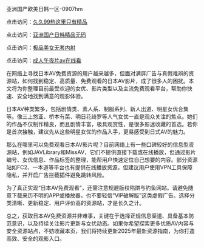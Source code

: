 亚洲国产欧美日韩一区-0907hm

点击访问：<a href="https://heiliaoll4qsx.pages.dev">久久99热这里只有精品</a>

点击访问：<a href="https://heiliaozj3tjd.pages.dev">亚洲国产日韩精品无码</a>

点击访问：<a href="https://heiliaoow5kzm.pages.dev">极品美女无套内射</a>

点击访问：<a href="https://heiliao2dmwwy.pages.dev">成人午夜片av在线看</a>


在网络上寻找日本AV免费资源的用户越来越多，但面对满屏广告与真假难辨的资源站，如何找到稳定、高质量、免费观看的日本AV影片，成了很多人的困扰。本文将为你整理目前最受欢迎的女优、影片类型以及主流免费观看平台，帮助你快速、安全地找到满意的观影体验。

日本AV种类繁多，包括剧情类、素人系、制服系列、新人出道、明星女优合集等。像三上悠亚、桥本有菜、明日花绮罗等人气女优一直是观众关注的焦点。她们的作品不仅制作精良，而且剧情丰富，极具观赏性，是很多影迷收藏的首选。若你是首次接触，建议先从这些明星女优的作品入手，更易感受到日式AV的魅力。

那么在哪里可以免费观看日本AV影片呢？目前网络上有一些口碑较好的信息型资源站，例如JAVLibrary和MissAV，它们不提供直接下载或在线播放，但通过影片编号、女优信息、作品标签的整理，能帮用户快速定位自己想要的内容。部分资源站如FC2、一本道等平台也有提供在线播放资源，但建议用户使用VPN工具保障隐私，并开启广告拦截插件避免跳转风险。

为了真正实现“日本AV免费观看”，还需注意规避版权陷阱与钓鱼网站。请避免随意下载来历不明的APP或播放器，也不要轻信“VIP破解版”这类虚假广告。选择分类清晰、更新稳定、用户评价高的资源站，才是长久之计。

总之，获取日本AV免费资源并非难事，关键在于选择正规信息渠道、具备基本防范意识，以及持续关注影片更新与女优动态。如果你希望探索更多优质AV内容与安全资源站点，不妨收藏本页，我们将持续更新2025年最新资源指南，为你打造高效、安全的观影入口。

<span style="display:none;">[Canonical link](https://github.com/rr4052/685225 ）</span>
